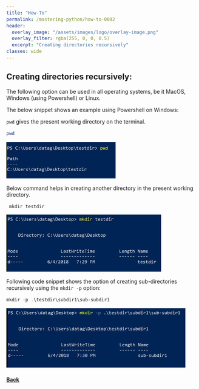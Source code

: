 ```yaml
---
title: "How-To"
permalink: /mastering-python/how-to-0002
header:
  overlay_image: "/assets/images/logo/overlay-image.png"
  overlay_filter: rgba(255, 0, 0, 0.5)
  excerpt: "Creating directories recursively"
classes: wide
---
```


## Creating directories recursively:

The following option can be used in all operating systems, be it MacOS, Windows (using Powershell) or Linux.

The below snippet shows an example using Powershell on Windows:

`pwd` gives the present working directory on the terminal.

```powershell
pwd
```
![current working directory](/assets/images/courses/mastering-python/how-to-0002-ss-001.JPG)

Below command helps in creating another directory in the present working directory.

```powershell
 mkdir testdir
```

![creating a directory](/assets/images/courses/mastering-python/how-to-0002-ss-002.JPG)

Following code snippet shows the option of creating sub-directories recursively using the `mkdir -p` option:


```powershell
mkdir -p .\testdir\subdir1\sub-subdir1
```

![creating directories recursively](/assets/images/courses/mastering-python/how-to-0002-ss-003.JPG)

#### [Back](/mastering-python/notes-0001/)
